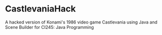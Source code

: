 # CastlevaniaHack
A hacked version of Konami's 1986 video game Castlevania using Java and Scene Builder for CI245: Java Programming


